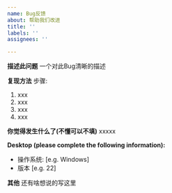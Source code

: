 ```yaml
---
name: Bug反馈
about: 帮助我们改进
title: ''
labels: ''
assignees: ''

---
```


**描述此问题**
一个对此Bug清晰的描述

**复现方法**
步骤:
1. xxx
2. xxx
3. xxx
4. xxx

**你觉得发生什么了(不懂可以不填)**
xxxxx

**Desktop (please complete the following information):**
 - 操作系统: [e.g. Windows]
 - 版本 [e.g. 22]

**其他**
还有啥想说的写这里
